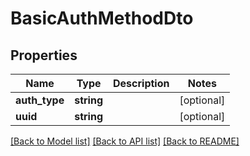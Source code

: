 # BasicAuthMethodDto

## Properties
| Name          | Type       | Description | Notes      |
| ------------- | ---------- | ----------- | ---------- |
| **auth_type** | **string** |             | [optional] |
| **uuid**      | **string** |             | [optional] |

[[Back to Model list]](../../README.md#documentation-for-models) [[Back to API list]](../../README.md#documentation-for-api-endpoints) [[Back to README]](../../README.md)
